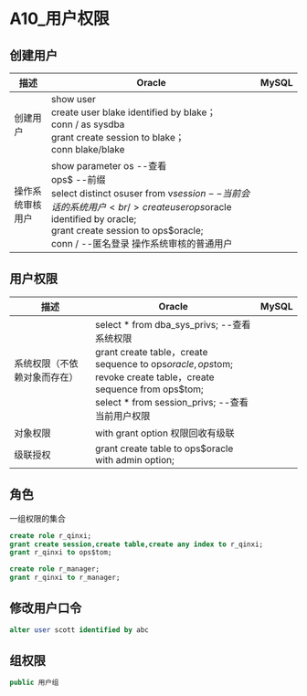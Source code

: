 # A10_用户权限

## 创建用户

| 描述             | Oracle                                                       | MySQL |
| ---------------- | ------------------------------------------------------------ | ----- |
| 创建用户         | show user<br />create user blake identified by blake；<br />conn / as sysdba<br />grant create session to blake；<br />conn blake/blake |       |
| 操作系统审核用户 | show parameter os --查看<br />ops$ --前缀<br />select distinct osuser from v$session --当前会话的系统用户<br />create user ops$oracle identified by oracle;<br />grant create session to ops$oracle;<br />conn / --匿名登录   操作系统审核的普通用户 |       |

## 用户权限

| 描述                         | Oracle                                                       | MySQL |
| ---------------------------- | ------------------------------------------------------------ | ----- |
| 系统权限（不依赖对象而存在） | select * from  dba_sys_privs; --查看系统权限<br />grant create table，create sequence to ops$oracle,ops$tom;<br />revoke create table，create sequence from ops$tom;<br />select * from session_privs; --查看当前用户权限 |       |
| 对象权限                     | with grant option 权限回收有级联                             |       |
| 级联授权                     | grant create table to ops$oracle with admin option;          |       |

## 角色

一组权限的集合

```sql
create role r_qinxi;
grant create session,create table,create any index to r_qinxi;
grant r_qinxi to ops$tom;

create role r_manager;
grant r_qinxi to r_manager;
```

## 修改用户口令

```sql
alter user scott identified by abc
```

## 组权限

```sql
public 用户组
```

